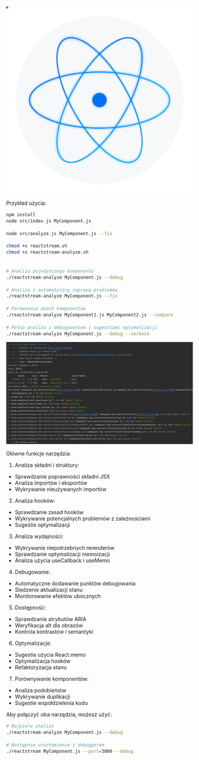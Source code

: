 ![logo-reactstream2.svg](img/logo-reactstream2.svg)

Przykład użycia:

```bash
npm install
node src/index.js MyComponent.js

node src/analyze.js MyComponent.js --fix

chmod +x reactstream.sh
chmod +x reactstream-analyze.sh


# Analiza pojedynczego komponentu
./reactstream-analyze MyComponent.js --debug

# Analiza z automatyczną naprawą problemów
./reactstream-analyze MyComponent.js --fix

# Porównanie dwóch komponentów
./reactstream-analyze MyComponent1.js MyComponent2.js --compare

# Pełna analiza z debugowaniem i sugestiami optymalizacji
./reactstream-analyze MyComponent.js --debug --verbose
```

![img.png](img.png)

Główne funkcje narzędzia:

1. Analiza składni i struktury:
- Sprawdzanie poprawności składni JSX
- Analiza importów i eksportów
- Wykrywanie nieużywanych importów

2. Analiza hooków:
- Sprawdzanie zasad hooków
- Wykrywanie potencjalnych problemów z zależnościami
- Sugestie optymalizacji

3. Analiza wydajności:
- Wykrywanie niepotrzebnych rerenderów
- Sprawdzanie optymalizacji memoizacji
- Analiza użycia useCallback i useMemo

4. Debugowanie:
- Automatyczne dodawanie punktów debugowania
- Śledzenie aktualizacji stanu
- Monitorowanie efektów ubocznych

5. Dostępność:
- Sprawdzanie atrybutów ARIA
- Weryfikacja alt dla obrazów
- Kontrola kontrastów i semantyki

6. Optymalizacje:
- Sugestie użycia React.memo
- Optymalizacja hooków
- Refaktoryzacja stanu

7. Porównywanie komponentów:
- Analiza podobieństw
- Wykrywanie duplikacji
- Sugestie współdzielenia kodu

Aby połączyć oba narzędzia, możesz użyć:
```bash
# Najpierw analiza
./reactstream-analyze MyComponent.js --debug

# Następnie uruchomienie z debuggerem
./reactstream MyComponent.js --port=3000 --debug
```
